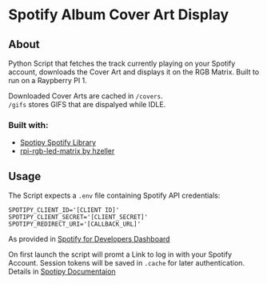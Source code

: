 # Spotify Album Cover Art Display

## About

Python Script that fetches the track currently playing on your Spotify account, downloads the Cover Art and displays it on the RGB Matrix. Built to run on a Raypberry PI 1.

Downloaded Cover Arts are cached in `/covers`.  
`/gifs` stores GIFS that are dispalyed while IDLE.

### Built with:
* [Spotipy Spotify Library](https://github.com/spotipy-dev/spotipy)
* [rpi-rgb-led-matrix by hzeller](https://github.com/hzeller/rpi-rgb-led-matrix)


## Usage
The Script expects a `.env` file containing Spotify API credentials:  

    SPOTIPY_CLIENT_ID='[CLIENT ID]'
    SPOTIPY_CLIENT_SECRET='[CLIENT_SECRET]'
    SPOTIPY_REDIRECT_URI='[CALLBACK_URL]'

As provided in [Spotify for Developers Dashboard](https://developer.spotify.com/dashboard)

On first launch the script will promt a Link to log in with your Spotify Account. Session tokens will be saved in `.cache` for later authentication. Details in [Spotipy Documentaion](http://spotipy.readthedocs.org/)